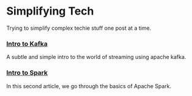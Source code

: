 # Simplifying Tech

Trying to simplify complex techie stuff one post at a time.

### [Intro to Kafka](/blog/kafka.html)
A subtle and simple intro to the world of streaming using apache kafka.

### [Intro to Spark](/blog/spark.html)
In this second article, we go through the basics of Apache Spark.